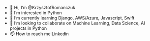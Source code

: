 - 👋 Hi, I’m @KrzysztofRomanczuk
- 👀 I’m interested in Python
- 🌱 I’m currently learning Django, AWS/Azure, Javascript, Swift
- 💞️ I’m looking to collaborate on Machine Learning, Data Science, AI projects in Python
- 📫 How to reach me Linkedin

<!---
KrzysztofRomanczuk/KrzysztofRomanczuk is a ✨ special ✨ repository because its `README.md` (this file) appears on your GitHub profile.
You can click the Preview link to take a look at your changes.
--->
